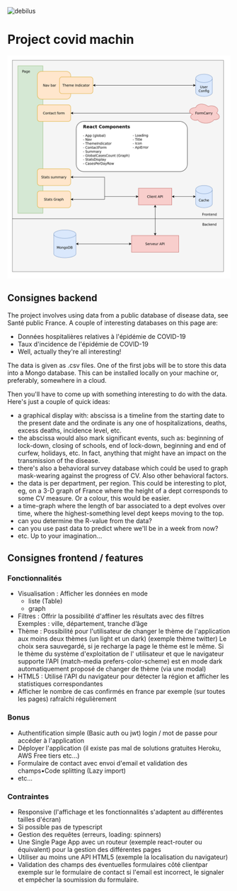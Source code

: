 ![debilus](https://user-images.githubusercontent.com/57394745/109401576-cafeb700-794f-11eb-898c-1f5ce7fddd72.png)

# Project covid machin

![](./assets/PlagueIncGo.png)

## Consignes backend

The project involves using data from a public database of disease data, see Santé public France. A couple of interesting
databases on this page are:

* Données hospitalières relatives à l'épidémie de COVID-19
* Taux d'incidence de l'épidémie de COVID-19
* Well, actually they're all interesting!

The data is given as .csv files. One of the first jobs will be to store this data into a Mongo database. This can be
installed locally on your machine or, preferably, somewhere in a cloud.

Then you'll have to come up with something interesting to do with the data. Here's just a couple of quick ideas:

* a graphical display with: abscissa is a timeline from the starting date to the present date and the ordinate is any
  one of hospitalizations, deaths, excess deaths, incidence level, etc.
* the abscissa would also mark significant events, such as: beginning of lock-down, closing of schools, end of
  lock-down, beginning and end of curfew, holidays, etc. In fact, anything that might have an impact on the transmission
  of the disease.
* there's also a behavioral survey database which could be used to graph mask-wearing against the progress of CV. Also
  other behavioral factors.
* the data is per department, per region. This could be interesting to plot, eg, on a 3-D graph of France where the
  height of a dept corresponds to some CV measure. Or a colour, this would be easier.
* a time-graph where the length of bar associated to a dept evolves over time, where the highest-something level dept
  keeps moving to the top.
* can you determine the R-value from the data?
* can you use past data to predict where we'll be in a week from now?
* etc. Up to your imagination...

## Consignes frontend / features

### Fonctionnalités

- Visualisation : Afficher les données en mode
	- liste (Table)
	- graph
- Filtres : Offrir la possibilité d'affiner les résultats avec des filtres Exemples : ville, département, tranche d’âge
- Thème : Possibilité pour l'utilisateur de changer le thème de l'application aux moins deux thèmes (un light et un
  dark) (exemple thème twitter)
  Le choix sera sauvegardé, si je recharge la page le thème est le même. Si le thème du système d'exploitation de l'
  utilisateur et que le navigateur supporte l'API (match-media prefers-color-scheme) est en mode dark automatiquement
  proposé de changer de thème (via une modal)
- HTML5 : Utilisé l'API du navigateur pour détecter la région et afficher les statistiques correspondantes
- Afficher le nombre de cas confirmés en france par exemple (sur toutes les pages) rafraîchi régulièrement

### Bonus

- Authentification simple (Basic auth ou jwt) login / mot de passe pour accéder à l'application
- Déployer l'application (il existe pas mal de solutions gratuites Heroku, AWS Free tiers etc...)
- Formulaire de contact avec envoi d'email et validation des champs•Code splitting (Lazy import)
- etc...

### Contraintes

- Responsive (l'affichage et les fonctionnalités s'adaptent au différentes tailles d'écran)
- Si possible pas de typescript
- Gestion des requêtes (erreurs, loading: spinners)
- Une Single Page App avec un routeur (exemple react-router ou équivalent) pour la gestion des différentes pages
- Utiliser au moins une API HTML5 (exemple la localisation du navigateur)
- Validation des champs des éventuelles formulaires côté clientpar exemple sur le formulaire de contact si l'email est
  incorrect, le signaler et empêcher la soumission du formulaire.
